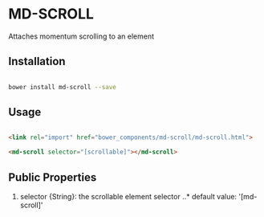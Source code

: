 # MD-SCROLL

Attaches momentum scrolling to an element


## Installation

``` bash

bower install md-scroll --save

```

## Usage

```html

<link rel="import" href="bower_components/md-scroll/md-scroll.html">

<md-scroll selector="[scrollable]"></md-scroll>

```

## Public Properties


1.  selector {String}: the scrollable element selector
..* default value: '[md-scroll]'



